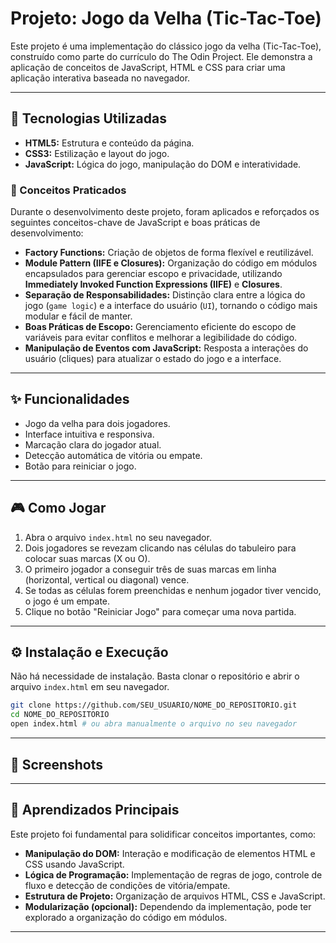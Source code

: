 # Projeto: Jogo da Velha (Tic-Tac-Toe)

Este projeto é uma implementação do clássico jogo da velha (Tic-Tac-Toe), construído como parte do currículo do The Odin Project. Ele demonstra a aplicação de conceitos de JavaScript, HTML e CSS para criar uma aplicação interativa baseada no navegador.

-----

## 🚀 Tecnologias Utilizadas

  * **HTML5:** Estrutura e conteúdo da página.
  * **CSS3:** Estilização e layout do jogo.
  * **JavaScript:** Lógica do jogo, manipulação do DOM e interatividade.

### 🧠 Conceitos Praticados

Durante o desenvolvimento deste projeto, foram aplicados e reforçados os seguintes conceitos-chave de JavaScript e boas práticas de desenvolvimento:

  * **Factory Functions:** Criação de objetos de forma flexível e reutilizável.
  * **Module Pattern (IIFE e Closures):** Organização do código em módulos encapsulados para gerenciar escopo e privacidade, utilizando **Immediately Invoked Function Expressions (IIFE)** e **Closures**.
  * **Separação de Responsabilidades:** Distinção clara entre a lógica do jogo (`game logic`) e a interface do usuário (`UI`), tornando o código mais modular e fácil de manter.
  * **Boas Práticas de Escopo:** Gerenciamento eficiente do escopo de variáveis para evitar conflitos e melhorar a legibilidade do código.
  * **Manipulação de Eventos com JavaScript:** Resposta a interações do usuário (cliques) para atualizar o estado do jogo e a interface.

-----

## ✨ Funcionalidades

  * Jogo da velha para dois jogadores.
  * Interface intuitiva e responsiva.
  * Marcação clara do jogador atual.
  * Detecção automática de vitória ou empate.
  * Botão para reiniciar o jogo.

-----

## 🎮 Como Jogar

1.  Abra o arquivo `index.html` no seu navegador.
2.  Dois jogadores se revezam clicando nas células do tabuleiro para colocar suas marcas (X ou O).
3.  O primeiro jogador a conseguir três de suas marcas em linha (horizontal, vertical ou diagonal) vence.
4.  Se todas as células forem preenchidas e nenhum jogador tiver vencido, o jogo é um empate.
5.  Clique no botão "Reiniciar Jogo" para começar uma nova partida.

-----

## ⚙️ Instalação e Execução

Não há necessidade de instalação. Basta clonar o repositório e abrir o arquivo `index.html` em seu navegador.

```bash
git clone https://github.com/SEU_USUARIO/NOME_DO_REPOSITORIO.git
cd NOME_DO_REPOSITORIO
open index.html # ou abra manualmente o arquivo no seu navegador
```

-----

## 📸 Screenshots


-----

## 📖 Aprendizados Principais

Este projeto foi fundamental para solidificar conceitos importantes, como:

  * **Manipulação do DOM:** Interação e modificação de elementos HTML e CSS usando JavaScript.
  * **Lógica de Programação:** Implementação de regras de jogo, controle de fluxo e detecção de condições de vitória/empate.
  * **Estrutura de Projeto:** Organização de arquivos HTML, CSS e JavaScript.
  * **Modularização (opcional):** Dependendo da implementação, pode ter explorado a organização do código em módulos.

-----
